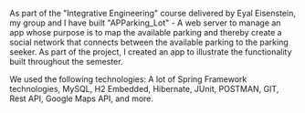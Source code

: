 
As part of the "Integrative Engineering" course delivered by Eyal Eisenstein, my group and I have built "APParking_Lot" - A web server to manage an app whose purpose is to map the available parking and thereby create a social network that connects between the available parking to the parking seeker.  As part of the project, I created an app to illustrate the functionality built throughout the semester.

We used the following technologies:
A lot of Spring Framework technologies, MySQL, H2 Embedded, Hibernate, JUnit, POSTMAN, GIT, Rest API, Google Maps API, and more.

